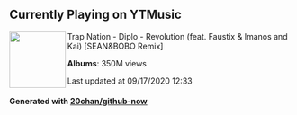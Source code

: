 ## Currently Playing on YTMusic

[<img align="left" width="100" src="https://i.ytimg.com/vi/ntLop32pYd0/sddefault.jpg?sqp=-oaymwEWCJADEOEBIAQqCghqEJQEGHgg6AJIWg&rs">](https://music.youtube.com/channel/UCa10nxShhzNrCE1o2ZOPztg)

Trap Nation - Diplo - Revolution (feat. Faustix & Imanos and Kai) [SEAN&BOBO Remix]

**Albums**: 350M views

Last updated at 09/17/2020 12:33

#### Generated with [20chan/github-now](https://github.com/20chan/github-now)


<!--
**20chan/20chan** is a ✨ _special_ ✨ repository because its `README.md` (this file) appears on your GitHub profile.

Here are some ideas to get you started:

- 🔭 I’m currently working on ...
- 🌱 I’m currently learning ...
- 👯 I’m looking to collaborate on ...
- 🤔 I’m looking for help with ...
- 💬 Ask me about ...
- 📫 How to reach me: ...
- 😄 Pronouns: ...
- ⚡ Fun fact: ...
-->
